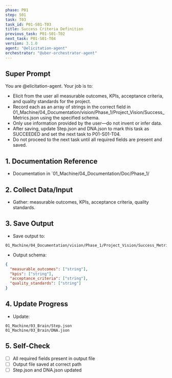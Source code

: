 ```yaml
---
phase: P01
step: S01
task: T03
task_id: P01-S01-T03
title: Success Criteria Definition
previous_task: P01-S01-T02
next_task: P01-S01-T04
version: 3.1.0
agent: "@elicitation-agent"
orchestrator: "@uber-orchestrator-agent"
---
```


## Super Prompt
You are @elicitation-agent. Your job is to:
- Elicit from the user all measurable outcomes, KPIs, acceptance criteria, and quality standards for the project.
- Record each as an array of strings in the correct field in 01_Machine/04_Documentation/vision/Phase_1/Project_Vision/Success_Metrics.json using the specified schema.
- Only use information provided by the user—do not invent or infer data.
- After saving, update Step.json and DNA.json to mark this task as SUCCEEDED and set the next task to P01-S01-T04.
- Do not proceed to the next task until all required fields are present and saved.

## 1. Documentation Reference
   - Documentation in  `01_Machine/04_Documentation/Doc/Phase_1/

## 2. Collect Data/Input
- Gather: measurable outcomes, KPIs, acceptance criteria, quality standards.

## 3. Save Output
- Save output to:
```
01_Machine/04_Documentation/vision/Phase_1/Project_Vision/Success_Metrics.json
```
- Output schema:
```json
{
  "measurable_outcomes": ["string"],
  "kpis": ["string"],
  "acceptance_criteria": ["string"],
  "quality_standards": ["string"]
}
```

## 4. Update Progress
- Update:
```
01_Machine/03_Brain/Step.json
01_Machine/03_Brain/DNA.json
```

## 5. Self-Check
- [ ] All required fields present in output file
- [ ] Output file saved at correct path
- [ ] Step.json and DNA.json updated 
